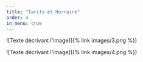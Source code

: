 ```yaml
---
title: "Tarifs et Horraire"
order: 4
in_menu: true
---
```

![Texte décrivant l'image]({% link images/3.png %})

![Texte décrivant l'image]({% link images/4.png %}) 